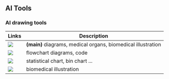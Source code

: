## AI Tools





### AI drawing tools


| Links                                                                                                                                                         | Description                     |
|---------------------------------------------------------------------------------------------------------------------------------------------------------------|-------------------------------|
| <a href="https://www.figdraw.com/#/" target="_parent\"><img src="https://img.shields.io/badge/figdraw-blue"/></a>                                     | **(main)** diagrams, medical organs, biomedical illustration |
| <a href="https://mermaid.live/edit" target="_parent\"><img src="https://img.shields.io/badge/mermaid-blue"/></a>                                      | flowchart diagrams, code |
| <a href="https://www.bic.ac.cn/ImageGP/index.php/Home/Index/index.html" target="_parent\"><img src="https://img.shields.io/badge/imageGP-blue"/></a>  | statistical chart, bin chart ... |
| <a href="https://bioicons.com/" target="_parent\"><img src="https://img.shields.io/badge/bioicons-blue"/></a>                                          | biomedical illustration |




